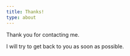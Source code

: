 ```yaml
---
title: Thanks!
type: about
---
```


Thank you for contacting me.

I will try to get back to you as soon as possible.